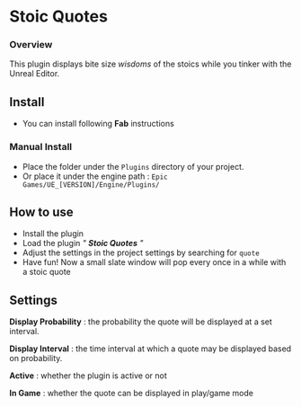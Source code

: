 # Stoic Quotes 

### Overview

This plugin displays bite size *wisdoms* of the stoics while you tinker with the Unreal Editor.
## Install 

- You can install following **Fab** instructions

### Manual Install 
- Place the folder under the `Plugins` directory of your project.
- Or place it under the engine path : `Epic Games/UE_[VERSION]/Engine/Plugins/`
## How to use 

- Install the plugin
- Load the plugin *" **Stoic Quotes** "*
- Adjust the settings in the project settings by searching for `quote`
- Have fun! Now a small slate window will pop every once in a while with a stoic quote

## Settings 

**Display Probability** : the probability the quote will be displayed at a set interval.

**Display Interval** :  the time interval at which a quote may be displayed based on probability. 

**Active** : whether the plugin is active or not

**In Game** : whether the quote can be displayed in play/game mode
